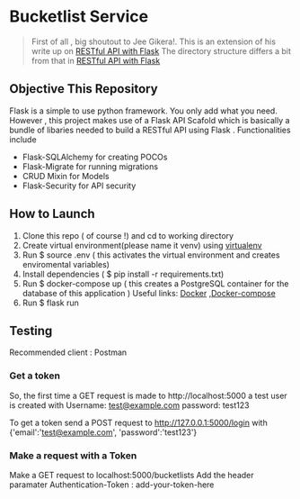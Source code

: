 # Bucketlist Service 

> First of all , big shoutout to Jee Gikera!. This is an extension of his write up on 
[RESTful API with Flask](https://scotch.io/tutorials/build-a-restful-api-with-flask-the-tdd-way)
> The directory structure differs a bit from that in [RESTful API with Flask](https://scotch.io/tutorials/build-a-restful-api-with-flask-the-tdd-way)

## Objective This Repository

Flask is a simple to use python framework. You only add what you need. However , this project makes use of a Flask API Scafold which is basically a bundle of libaries needed to build a RESTful API using Flask . Functionalities include 

* Flask-SQLAlchemy for creating POCOs
* Flask-Migrate for running migrations 
* CRUD Mixin for Models 
* Flask-Security for API security 

## How to Launch

1. Clone this repo ( of course !) and cd to working directory
2. Create virtual environment(please name it venv) using [virtualenv](http://www.pythonforbeginners.com/basics/how-to-use-python-virtualenv)
3. Run $ source .env ( this activates the virtual environment and creates enviromental variables)
4. Install dependencies ( $ pip install -r requirements.txt)
5. Run $ docker-compose up ( this creates a PostgreSQL container for the database of this application ) 
Useful links: [Docker](https://docs.docker.com/get-started/) ,[Docker-compose](https://docs.docker.com/compose/install/)
6. Run $ flask run

## Testing 
Recommended client : Postman 

### Get a token
So, the first time a GET request is made to http://localhost:5000 a test user is created with 
Username: test@example.com
password: test123

To get a token send a POST request to http://127.0.0.1:5000/login with
{'email':'test@example.com', 'password':'test123'} 

### Make a request with a Token 
Make a GET request to localhost:5000/bucketlists
Add the  header paramater 
Authentication-Token : add-your-token-here

